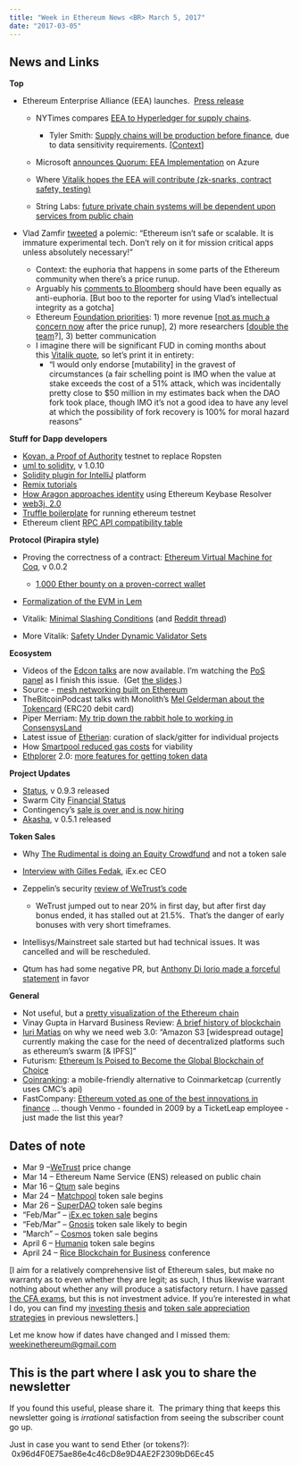 ```yaml
---
title: "Week in Ethereum News <BR> March 5, 2017"
date: "2017-03-05"
---
```


## News and Links  

**Top**

- Ethereum Enterprise Alliance (EEA) launches.  [Press release](https://t.umblr.com/redirect?z=http%3A%2F%2Fentethalliance.org%2Fwp-content%2Fuploads%2F2017%2F02%2FEEA.pdf&t=YWVlNGRhMmI1MGE3YWRiZTY4NzQ0MjEyNjEyZWQ4Y2M1NWZlNTEyOCxCU1h2WUoyZw%3D%3D&b=t%3AQ8svKXOQOFn4j1wJ-IeWRA&p=https%3A%2F%2Fwww.weekinethereum.com%2Fpost%2F158062477803%2Fmarch-5-2017&m=0)
    
    - NYTimes compares [EEA to Hyperledger for supply chains](https://t.umblr.com/redirect?z=https%3A%2F%2Fwww.nytimes.com%2F2017%2F03%2F04%2Fbusiness%2Fdealbook%2Fblockchain-ibm-bitcoin.html&t=MmQ4NjQwYzA2ZjE2NmJjZDMzOWRkNmZjYTgyNDQyOTlmYTJhYWJjMCxCU1h2WUoyZw%3D%3D&b=t%3AQ8svKXOQOFn4j1wJ-IeWRA&p=https%3A%2F%2Fwww.weekinethereum.com%2Fpost%2F158062477803%2Fmarch-5-2017&m=0).
        - Tyler Smith: [Supply chains will be production before finance](https://twitter.com/R_Tyler_Smith/status/838246615588700161), due to data sensitivity requirements. \[[Context](https://t.umblr.com/redirect?z=https%3A%2F%2Fsoundcloud.com%2Farthurfalls%2Fthe-ether-review-43-bhp&t=NzJlZjQ2MjBlMTBlN2ZiOGY2MTMxOTZhYTAwMGJkZmZmN2NlMDM4MyxCU1h2WUoyZw%3D%3D&b=t%3AQ8svKXOQOFn4j1wJ-IeWRA&p=https%3A%2F%2Fwww.weekinethereum.com%2Fpost%2F158062477803%2Fmarch-5-2017&m=0)\]   
            
    
    - Microsoft [announces Quorum: EEA Implementation](https://t.umblr.com/redirect?z=https%3A%2F%2Fazure.microsoft.com%2Fen-us%2Fblog%2Feealliance%2F&t=NThiMzQ4ODczOWZhYTc4OTU0MWM1YzMwMjAyMTljNThiNTE2YzcwMSxCU1h2WUoyZw%3D%3D&b=t%3AQ8svKXOQOFn4j1wJ-IeWRA&p=https%3A%2F%2Fwww.weekinethereum.com%2Fpost%2F158062477803%2Fmarch-5-2017&m=0) on Azure
    
    - Where [Vitalik hopes the EEA will contribute (zk-snarks, contract safety, testing)](https://t.umblr.com/redirect?z=https%3A%2F%2Fwww.reddit.com%2Fr%2Fethereum%2Fcomments%2F5xp1ne%2Fbob_summerwill_tweets_that_the_eea_will_be_unable%2Fdek4oqh%2F%3Fcontext%3D3&t=NzcyMjY1MDA3YTNhYThjYmFkNTg3MDk3ODA1Y2IzYzcyNzYxNjM3MCxCU1h2WUoyZw%3D%3D&b=t%3AQ8svKXOQOFn4j1wJ-IeWRA&p=https%3A%2F%2Fwww.weekinethereum.com%2Fpost%2F158062477803%2Fmarch-5-2017&m=0)
    - String Labs: [future private chain systems will be dependent upon services from public chain](https://t.umblr.com/redirect?z=https%3A%2F%2Fmedium.com%2Fstring-labs-collection%2Fwhy-we-are-excited-about-enterprise-ethereum-alliance-perspectives-from-a-protocol-startup-8fa31081ea6d&t=YzE2OWFmN2UyZGRhMjNmZDE2Zjg0Mzc5NDA1OWM4MjRkZjIyY2NjOSxCU1h2WUoyZw%3D%3D&b=t%3AQ8svKXOQOFn4j1wJ-IeWRA&p=https%3A%2F%2Fwww.weekinethereum.com%2Fpost%2F158062477803%2Fmarch-5-2017&m=0)
- Vlad Zamfir [tweeted](https://twitter.com/VladZamfir/status/838006311598030848) a polemic: “Ethereum isn’t safe or scalable. It is immature experimental tech. Don’t rely on it for mission critical apps unless absolutely necessary!”
    - Context: the euphoria that happens in some parts of the Ethereum community when there’s a price runup.
    - Arguably his [comments to Bloomberg](https://t.umblr.com/redirect?z=https%3A%2F%2Fwww.bloomberg.com%2Fnews%2Farticles%2F2017-02-28%2Fbitcoin-s-top-rival-is-up-90-and-readying-its-next-big-move&t=ZTg1ZTIxYjE3N2JiNzBmNzk3NTg5MTE2ZjM4OTEzMGUwZmUyY2I5YyxCU1h2WUoyZw%3D%3D&b=t%3AQ8svKXOQOFn4j1wJ-IeWRA&p=https%3A%2F%2Fwww.weekinethereum.com%2Fpost%2F158062477803%2Fmarch-5-2017&m=0) should have been equally as anti-euphoria. \[But boo to the reporter for using Vlad’s intellectual integrity as a gotcha\]
    - Ethereum [Foundation priorities](http://www.weekinethereum.com/post/157186387648/february-12-2017): 1) more revenue \[[not as much a concern now](https://t.umblr.com/redirect?z=https%3A%2F%2Fwww.reddit.com%2Fr%2Fethtrader%2Fcomments%2F5xoa4f%2Fvlads_blog_on_the_controversy_after_his_twitt%2Fdekaum8%2F%3Fcontext%3D3&t=Y2I5MTM5YjFkZTg0NGExYTE3Y2NhYTU1Mjg4ODU0M2RjZTFmZTRkNSxCU1h2WUoyZw%3D%3D&b=t%3AQ8svKXOQOFn4j1wJ-IeWRA&p=https%3A%2F%2Fwww.weekinethereum.com%2Fpost%2F158062477803%2Fmarch-5-2017&m=0) after the price runup\], 2) more researchers \[[double the team](https://t.umblr.com/redirect?z=https%3A%2F%2Fwww.reddit.com%2Fr%2Fethtrader%2Fcomments%2F5xoa4f%2Fvlads_blog_on_the_controversy_after_his_twitt%2Fdek25dd%2F%3Fcontext%3D3&t=NDdlMjZiOGJiMzkxYzhiYTYxMWRhMWVmYTk5YjhmNGM1NzMxMTNhMyxCU1h2WUoyZw%3D%3D&b=t%3AQ8svKXOQOFn4j1wJ-IeWRA&p=https%3A%2F%2Fwww.weekinethereum.com%2Fpost%2F158062477803%2Fmarch-5-2017&m=0)?\], 3) better communication
    - I imagine there will be significant FUD in coming months about this [Vitalik quote](https://t.umblr.com/redirect?z=https%3A%2F%2Fwww.reddit.com%2Fr%2Fethereum%2Fcomments%2F5xohfx%2Fvlad_zamfir_explains_his_tweet_from_yesterday%2Fdek18x3%2F%3Fcontext%3D3&t=YTczYzQ4NmY0NDQ5MTYwMjc4ODYyN2Y1NWQ2NGQ5OTc3MGIzY2MxYixCU1h2WUoyZw%3D%3D&b=t%3AQ8svKXOQOFn4j1wJ-IeWRA&p=https%3A%2F%2Fwww.weekinethereum.com%2Fpost%2F158062477803%2Fmarch-5-2017&m=0), so let’s print it in entirety:
        - “I would only endorse \[mutability\] in the gravest of circumstances (a fair schelling point is IMO when the value at stake exceeds the cost of a 51% attack, which was incidentally pretty close to $50 million in my estimates back when the DAO fork took place, though IMO it’s not a good idea to have any level at which the possibility of fork recovery is 100% for moral hazard reasons”

**Stuff for Dapp developers**

- [Kovan, a Proof of Authority](https://t.umblr.com/redirect?z=https%3A%2F%2Fgithub.com%2Fkovan-testnet%2Fproposal&t=NDdmMTk1NWFmMzMwM2VmMjA3ZTU3MWMxNjg3ZTBlZmY0MTc4YTcxYyxCU1h2WUoyZw%3D%3D&b=t%3AQ8svKXOQOFn4j1wJ-IeWRA&p=https%3A%2F%2Fwww.weekinethereum.com%2Fpost%2F158062477803%2Fmarch-5-2017&m=0) testnet to replace Ropsten
- [uml to solidity](https://t.umblr.com/redirect?z=https%3A%2F%2Fwww.reddit.com%2Fr%2Fethereum%2Fcomments%2F5wxgh2%2Fuml_to_solidity_1010%2F&t=NWQ5ZTk4OWJlMTE3NTFmZjdlMjE1M2NlY2UwMTc3NWE3MDA0NTZlMSxCU1h2WUoyZw%3D%3D&b=t%3AQ8svKXOQOFn4j1wJ-IeWRA&p=https%3A%2F%2Fwww.weekinethereum.com%2Fpost%2F158062477803%2Fmarch-5-2017&m=0), v 1.0.10
- [Solidity plugin for IntelliJ](https://t.umblr.com/redirect?z=https%3A%2F%2Fgithub.com%2Fintellij-solidity%2Fintellij-solidity&t=ZmNhNDliNTY4OTk2MjVmOTI3NWVmNzk1MjJmZDEwOWY5NzJjZjNmZixCU1h2WUoyZw%3D%3D&b=t%3AQ8svKXOQOFn4j1wJ-IeWRA&p=https%3A%2F%2Fwww.weekinethereum.com%2Fpost%2F158062477803%2Fmarch-5-2017&m=0) platform
- [Remix tutorials](https://t.umblr.com/redirect?z=http%3A%2F%2Fremix.readthedocs.io%2F&t=NzJiMjljNmIwNWEyYzMzYjM3MzEwZDBiYjg5ODE4Y2MxZTQ2NmYzZixCU1h2WUoyZw%3D%3D&b=t%3AQ8svKXOQOFn4j1wJ-IeWRA&p=https%3A%2F%2Fwww.weekinethereum.com%2Fpost%2F158062477803%2Fmarch-5-2017&m=0)
- [How Aragon approaches identity](https://t.umblr.com/redirect?z=https%3A%2F%2Fmedium.com%2Faragondec%2Fhow-aragon-approaches-identity-and-the-ethereum-keybase-resolver-d548133e4a26%23.6lqo8jdm8&t=NTlkYTNhNzhkZjUxMTI0ZThiNWFiZDBhZjRmMjQzMDk1ZjY2N2NhOSxCU1h2WUoyZw%3D%3D&b=t%3AQ8svKXOQOFn4j1wJ-IeWRA&p=https%3A%2F%2Fwww.weekinethereum.com%2Fpost%2F158062477803%2Fmarch-5-2017&m=0) using Ethereum Keybase Resolver
- [web3j, 2.0](https://t.umblr.com/redirect?z=https%3A%2F%2Fwww.slideshare.net%2FConorSvensson%2Fweb3j-20-update&t=MWZlN2ViNjk3MmUxYTA2NzQ1OTk0ZjFlMjY3MTI5NGE3YWM4YzU3NyxCU1h2WUoyZw%3D%3D&b=t%3AQ8svKXOQOFn4j1wJ-IeWRA&p=https%3A%2F%2Fwww.weekinethereum.com%2Fpost%2F158062477803%2Fmarch-5-2017&m=0)
- [Truffle boilerplate](https://t.umblr.com/redirect?z=https%3A%2F%2Fgithub.com%2FFreddieLindsey%2Ftruffle-webpack-boilerplate&t=Y2IwY2FlMWMyNTFmYWYwMGQ2YmFhM2UxY2Y0MzViOTQwMTYwNTM4OSxCU1h2WUoyZw%3D%3D&b=t%3AQ8svKXOQOFn4j1wJ-IeWRA&p=https%3A%2F%2Fwww.weekinethereum.com%2Fpost%2F158062477803%2Fmarch-5-2017&m=0) for running ethereum testnet
- Ethereum client [RPC API compatibility table](https://t.umblr.com/redirect?z=http%3A%2F%2Fcdetr.io%2Feth-compat-table%2F&t=MmE4ZWUzNTk1ZTFjZTgxNjY0N2Q0NDcxZmM3ZWM1NWUyYzcxMjg1MSxCU1h2WUoyZw%3D%3D&b=t%3AQ8svKXOQOFn4j1wJ-IeWRA&p=https%3A%2F%2Fwww.weekinethereum.com%2Fpost%2F158062477803%2Fmarch-5-2017&m=0)

**Protocol (Pirapira style)**

- Proving the correctness of a contract: [Ethereum Virtual Machine for Coq](https://t.umblr.com/redirect?z=https%3A%2F%2Fmedium.com%2F%40pirapira%2Fethereum-virtual-machine-for-coq-v0-0-2-d2568e068b18%23.bzip9vul9&t=ZTZhMjFjNWQ5ZDkwNjcyYjhiYTNlOTZjZTk5NDY3MzBhZDlmYTNiMixCU1h2WUoyZw%3D%3D&b=t%3AQ8svKXOQOFn4j1wJ-IeWRA&p=https%3A%2F%2Fwww.weekinethereum.com%2Fpost%2F158062477803%2Fmarch-5-2017&m=0), v 0.0.2
    - [1,000 Ether bounty on a proven-correct wallet](https://t.umblr.com/redirect?z=https%3A%2F%2Fmedium.com%2F%40pirapira%2F1-000-ether-bounty-on-a-proven-correct-wallet-with-17-instructions-just-a-beginning-41edadc96321%23.g8au8z9p0&t=MWEzOWU0ZDJiMjZlNzhmNjNiY2YyMjIyMTc1ZjEyOWI0YjNmZjYxYSxCU1h2WUoyZw%3D%3D&b=t%3AQ8svKXOQOFn4j1wJ-IeWRA&p=https%3A%2F%2Fwww.weekinethereum.com%2Fpost%2F158062477803%2Fmarch-5-2017&m=0)  
        
- [Formalization of the EVM in Lem](https://t.umblr.com/redirect?z=https%3A%2F%2Fgithub.com%2Fpirapira%2Feth-isabelle&t=M2ZlY2Q0MzA5NmYxYjI1NWFhNTIxZmJmY2EyYzNiNWE3NjljOTg5OSxCU1h2WUoyZw%3D%3D&b=t%3AQ8svKXOQOFn4j1wJ-IeWRA&p=https%3A%2F%2Fwww.weekinethereum.com%2Fpost%2F158062477803%2Fmarch-5-2017&m=0)
- Vitalik: [Minimal Slashing Conditions](https://t.umblr.com/redirect?z=https%3A%2F%2Fmedium.com%2F%40VitalikButerin%2Fminimal-slashing-conditions-20f0b500fc6c%23.elai9gx69&t=ODJiMmE4MDg5MTk5YjU4MWZkMjU4OTAzZTkwYWE3OGFjMTdmMTQ0ZSxCU1h2WUoyZw%3D%3D&b=t%3AQ8svKXOQOFn4j1wJ-IeWRA&p=https%3A%2F%2Fwww.weekinethereum.com%2Fpost%2F158062477803%2Fmarch-5-2017&m=0) (and [Reddit thread](https://t.umblr.com/redirect?z=https%3A%2F%2Fwww.reddit.com%2Fr%2Fethereum%2Fcomments%2F5x2b01%2Fminimal_slashing_conditions_by_vitalik_buterin%2F&t=MWIxNGY3ZmNkNDk5ZTE0ZjI2ODg1OTEwNzI1N2VlN2U4ZGVmNDUzZSxCU1h2WUoyZw%3D%3D&b=t%3AQ8svKXOQOFn4j1wJ-IeWRA&p=https%3A%2F%2Fwww.weekinethereum.com%2Fpost%2F158062477803%2Fmarch-5-2017&m=0))
- More Vitalik: [Safety Under Dynamic Validator Sets](https://t.umblr.com/redirect?z=https%3A%2F%2Fmedium.com%2F%40VitalikButerin%2Fsafety-under-dynamic-validator-sets-ef0c3bbdf9f6%23.xhlkf9gyz&t=ZDlhYmY0NDUxYzI1NWM0ZGQ5YzI4NDYyYTM2NmQyMGVjNmEzZjAwZSxCU1h2WUoyZw%3D%3D&b=t%3AQ8svKXOQOFn4j1wJ-IeWRA&p=https%3A%2F%2Fwww.weekinethereum.com%2Fpost%2F158062477803%2Fmarch-5-2017&m=0)

**Ecosystem**

- Videos of the [Edcon talks](https://t.umblr.com/redirect?z=https%3A%2F%2Fwww.youtube.com%2Fchannel%2FUC5NL-IbFyN72qme66EqX5-A%2Fvideos%3Fsort%3Ddd%26shelf_id%3D0%26view%3D0&t=ODQwMDFiODY0MzI2YmM2NTA1YTFiM2VmN2NkMTM1MmRiMDc4Y2RmMCxCU1h2WUoyZw%3D%3D&b=t%3AQ8svKXOQOFn4j1wJ-IeWRA&p=https%3A%2F%2Fwww.weekinethereum.com%2Fpost%2F158062477803%2Fmarch-5-2017&m=0) are now available. I’m watching the [PoS panel](https://t.umblr.com/redirect?z=https%3A%2F%2Fwww.youtube.com%2Fwatch%3Fv%3DOqJrGlzZ15E&t=YzM2MzI3YjUyMzNiMGZhOGRhZjhhNGU1Zjg5ZWE5ZTA0YzYzOWI0OCxCU1h2WUoyZw%3D%3D&b=t%3AQ8svKXOQOFn4j1wJ-IeWRA&p=https%3A%2F%2Fwww.weekinethereum.com%2Fpost%2F158062477803%2Fmarch-5-2017&m=0) as I finish this issue.  (Get [the slides](https://t.umblr.com/redirect?z=https%3A%2F%2Fedcon.io%2Fdownload.html&t=YjA3YzE0MDM2YmUwNTVmNzU4ZmY2OWY2MTNlZGE0ZGNjZWUxZjQyMixCU1h2WUoyZw%3D%3D&b=t%3AQ8svKXOQOFn4j1wJ-IeWRA&p=https%3A%2F%2Fwww.weekinethereum.com%2Fpost%2F158062477803%2Fmarch-5-2017&m=0).)
- Source - [mesh networking built on Ethereum](https://t.umblr.com/redirect?z=https%3A%2F%2Fmedium.com%2Fsource-networks%2Ftokenized-computing-d2b9e3bbb0d3&t=OTdmYWJjYmQyZjU2YWYzNTQyMjFhODAzOTU0NWNiMmIyZmU4NmE0YSxCU1h2WUoyZw%3D%3D&b=t%3AQ8svKXOQOFn4j1wJ-IeWRA&p=https%3A%2F%2Fwww.weekinethereum.com%2Fpost%2F158062477803%2Fmarch-5-2017&m=0)
- TheBitcoinPodcast talks with Monolith’s [Mel Gelderman about the Tokencard](https://t.umblr.com/redirect?z=http%3A%2F%2Fthebitcoinpodcast.com%2Fepisode-117%2F&t=NTVhODc4YzJmMDg1OTEyZjUyMDYwMmExYTZiYzcyYzUxOTE3MmU3OCxCU1h2WUoyZw%3D%3D&b=t%3AQ8svKXOQOFn4j1wJ-IeWRA&p=https%3A%2F%2Fwww.weekinethereum.com%2Fpost%2F158062477803%2Fmarch-5-2017&m=0) (ERC20 debit card)
- Piper Merriam: [My trip down the rabbit hole to working in ConsensysLand](https://t.umblr.com/redirect?z=https%3A%2F%2Fmedium.com%2F%40pipermerriam%2Fmy-rambling-journey-into-a-career-working-on-ethereum-and-the-decentralized-web-134743766f64&t=ZjE4NzhkOWIzYzAzNWZmYzg0ZTQzODhkOTdlMmJhOTJjZWUzNDljMixCU1h2WUoyZw%3D%3D&b=t%3AQ8svKXOQOFn4j1wJ-IeWRA&p=https%3A%2F%2Fwww.weekinethereum.com%2Fpost%2F158062477803%2Fmarch-5-2017&m=0)
- Latest issue of [Etherian](https://t.umblr.com/redirect?z=https%3A%2F%2Ftheetherian.wordpress.com%2F2017%2F03%2F05%2Fthe-etherian-weekly-slackgitter-update-2-19-2017-3-05-2017%2F&t=YzIwZDU5NDlkNTJmYjliMGU2ZTM2OGUwNDI2ODg2YjgzNzA3ZWY1ZixCU1h2WUoyZw%3D%3D&b=t%3AQ8svKXOQOFn4j1wJ-IeWRA&p=https%3A%2F%2Fwww.weekinethereum.com%2Fpost%2F158062477803%2Fmarch-5-2017&m=0): curation of slack/gitter for individual projects
- How [Smartpool reduced gas costs](https://t.umblr.com/redirect?z=https%3A%2F%2Fmedium.com%2Fsmartpool%2Fsmartpool-technology-explained-part-ii-verifying-pow-how-we-saved-300-000-in-gas-costs-af50ff1df40f&t=MzAxYTA5MjVmODFhZTMxZDJkMmYwMDJhZWM4NjJjOWMyNzQ0YTAzOSxCU1h2WUoyZw%3D%3D&b=t%3AQ8svKXOQOFn4j1wJ-IeWRA&p=https%3A%2F%2Fwww.weekinethereum.com%2Fpost%2F158062477803%2Fmarch-5-2017&m=0) for viability
- [Ethplorer](https://t.umblr.com/redirect?z=https%3A%2F%2Fethplorer.io%2F&t=NTdmNDgyZmQ4MjkxNGNlMTQzOWEyZjE2MWNkZmViZGQxNmFhOWM1NyxCU1h2WUoyZw%3D%3D&b=t%3AQ8svKXOQOFn4j1wJ-IeWRA&p=https%3A%2F%2Fwww.weekinethereum.com%2Fpost%2F158062477803%2Fmarch-5-2017&m=0) 2.0: [more features for getting token data](https://t.umblr.com/redirect?z=https%3A%2F%2Fmedium.com%2Feverex%2Fethplorer-2-0-tokens-for-investors-widgets-and-api-for-developers-d985d751cea2&t=OGQ4ZDk3MzAxOTYxZDQ2MDY3ZWMwM2QwNjJkZTYyODg3NDE0MzliZixCU1h2WUoyZw%3D%3D&b=t%3AQ8svKXOQOFn4j1wJ-IeWRA&p=https%3A%2F%2Fwww.weekinethereum.com%2Fpost%2F158062477803%2Fmarch-5-2017&m=0)

**Project Updates**

- [Status](https://t.umblr.com/redirect?z=https%3A%2F%2Fblog.status.im%2Fstatus-0-9-3-melonport-gnosis-firstblood-bchat-79b4ee85f2fe%23.5tsjjd1lr&t=NTI3ZjUzMTcyMzU4ZTBiMDNlMDE2NGQ1ZjYwY2M0N2U0MTlkN2FmNyxCU1h2WUoyZw%3D%3D&b=t%3AQ8svKXOQOFn4j1wJ-IeWRA&p=https%3A%2F%2Fwww.weekinethereum.com%2Fpost%2F158062477803%2Fmarch-5-2017&m=0), v 0.9.3 released
- Swarm City [Financial Status](https://t.umblr.com/redirect?z=https%3A%2F%2Fpress.swarm.city%2Fswarm-city-financial-status-d5c688f773d2%23.jmey6fdr4&t=OWE3ZDA1N2JkODNjNWNhMGMyOTZkZjMxMGVkZGI3M2EwOGQ2ZjVjNyxCU1h2WUoyZw%3D%3D&b=t%3AQ8svKXOQOFn4j1wJ-IeWRA&p=https%3A%2F%2Fwww.weekinethereum.com%2Fpost%2F158062477803%2Fmarch-5-2017&m=0)
- Contingency’s [sale is over and is now hiring](https://t.umblr.com/redirect?z=https%3A%2F%2Fmedium.com%2F%40ContingencyTech%2Fcontingency-presale-complete-f8965a6aa81e&t=ZjFlZDFjODZjZmNiOTkyNWViNDhlN2Q4NTc2ZTYzMGUzYTc1ZDliOSxCU1h2WUoyZw%3D%3D&b=t%3AQ8svKXOQOFn4j1wJ-IeWRA&p=https%3A%2F%2Fwww.weekinethereum.com%2Fpost%2F158062477803%2Fmarch-5-2017&m=0)
- [Akasha](https://t.umblr.com/redirect?z=https%3A%2F%2Fgithub.com%2FAkashaProject%2FAlpha%2Freleases%2Ftag%2F0.5.1&t=MTkxYjMyZTUxYjZkMTMzYmE1MDkxMDIwYTI5NDE4ZTJiNzVjNmU0ZixCU1h2WUoyZw%3D%3D&b=t%3AQ8svKXOQOFn4j1wJ-IeWRA&p=https%3A%2F%2Fwww.weekinethereum.com%2Fpost%2F158062477803%2Fmarch-5-2017&m=0), v 0.5.1 released

**Token Sales**

- Why [The Rudimental is doing an Equity Crowdfund](https://t.umblr.com/redirect?z=https%3A%2F%2Fmedium.com%2Frudimental%2Fwhy-an-equity-crowdfund-and-not-a-token-launch-1ef9dfa8ee8c&t=MWIyYzYxMDE2NTk4MDdhZGU2Y2I4ZDdlZTFjYjk1Yzc2NzZiZjliMixCU1h2WUoyZw%3D%3D&b=t%3AQ8svKXOQOFn4j1wJ-IeWRA&p=https%3A%2F%2Fwww.weekinethereum.com%2Fpost%2F158062477803%2Fmarch-5-2017&m=0) and not a token sale
- [Interview with Gilles Fedak](https://t.umblr.com/redirect?z=http%3A%2F%2Fforklog.net%2Fiex-ceo-demand-for-computing-power-is-growing-and-distributed-cloud-network-is-the-way-to-go%2F&t=OTFkYjExZmZkNDhkZWU5N2M4OWIzMmQ4OGIwMjViYzcwMzAyNTNjYixCU1h2WUoyZw%3D%3D&b=t%3AQ8svKXOQOFn4j1wJ-IeWRA&p=https%3A%2F%2Fwww.weekinethereum.com%2Fpost%2F158062477803%2Fmarch-5-2017&m=0), iEx.ec CEO
- Zeppelin’s security [review of WeTrust’s code](https://t.umblr.com/redirect?z=https%3A%2F%2Fmedium.com%2Fzeppelin-blog%2Fwetrust-rosca-contract-code-audit-928a536c5dd2%23.yks2633gs&t=YjEyNWQzMDhlODFhNDEyMjI5YzEzZDY0MzU0Y2MxNzZlNTEwODUyMCxCU1h2WUoyZw%3D%3D&b=t%3AQ8svKXOQOFn4j1wJ-IeWRA&p=https%3A%2F%2Fwww.weekinethereum.com%2Fpost%2F158062477803%2Fmarch-5-2017&m=0)
    - WeTrust jumped out to near 20% in first day, but after first day bonus ended, it has stalled out at 21.5%.  That’s the danger of early bonuses with very short timeframes.   
        
- Intellisys/Mainstreet sale started but had technical issues. It was cancelled and will be rescheduled.
- Qtum has had some negative PR, but [Anthony Di Iorio made a forceful statement](https://t.umblr.com/redirect?z=https%3A%2F%2Fwww.reddit.com%2Fr%2Fethereum%2Fcomments%2F5wn8ey%2Fver_backed_qtum_founder_ran_previous_ico_scam%2Fdebr9bo%2F%3Fcontext%3D3&t=MTQ0MmFmOGI5YzIxNmU2NzAzNWJlMmE2ZGIzOTUxMGUxMDIzNWFlYSxCU1h2WUoyZw%3D%3D&b=t%3AQ8svKXOQOFn4j1wJ-IeWRA&p=https%3A%2F%2Fwww.weekinethereum.com%2Fpost%2F158062477803%2Fmarch-5-2017&m=0) in favor

**General**

- Not useful, but a [pretty visualization of the Ethereum chain](https://t.umblr.com/redirect?z=https%3A%2F%2Fwww.reddit.com%2Fr%2Fdataisbeautiful%2Fcomments%2F5x80cy%2Fi_downloaded_the_entire_ethereum_blockchain_to_my%2F&t=ZGJmZWYxMTQ4Yzg0NmQwNTJlNjQzYzRhMDE1ODIwMzFkMTIxZjhlNyxCU1h2WUoyZw%3D%3D&b=t%3AQ8svKXOQOFn4j1wJ-IeWRA&p=https%3A%2F%2Fwww.weekinethereum.com%2Fpost%2F158062477803%2Fmarch-5-2017&m=0)
- Vinay Gupta in Harvard Business Review: [A brief history of blockchain](https://t.umblr.com/redirect?z=https%3A%2F%2Fhbr.org%2F2017%2F02%2Fa-brief-history-of-blockchain&t=NDliMTFlZGJiZmNhYjFmZDc0MDJmMmMwZGEyZDdmNzBjNzA0MmVkYyxCU1h2WUoyZw%3D%3D&b=t%3AQ8svKXOQOFn4j1wJ-IeWRA&p=https%3A%2F%2Fwww.weekinethereum.com%2Fpost%2F158062477803%2Fmarch-5-2017&m=0)
- [Iuri Matias](https://twitter.com/iurimatias) on why we need web 3.0: “Amazon S3 \[widespread outage\] currently making the case for the need of decentralized platforms such as ethereum’s swarm \[& IPFS\]”
- Futurism: [Ethereum Is Poised to Become the Global Blockchain of Choice](https://t.umblr.com/redirect?z=https%3A%2F%2Ffuturism.com%2Fethereum-is-posed-to-become-the-global-blockchain%2F&t=OGQ0NmY1ZGNiYmE3ZGIxYzgxYWNjOWIzYTAzMjJkYWMzNTkxZjEyZSxCU1h2WUoyZw%3D%3D&b=t%3AQ8svKXOQOFn4j1wJ-IeWRA&p=https%3A%2F%2Fwww.weekinethereum.com%2Fpost%2F158062477803%2Fmarch-5-2017&m=0)
- [Coinranking](https://t.umblr.com/redirect?z=https%3A%2F%2Fcoinranking.com%2F&t=ODA2YWJmMzExMGIzZWY2NTNhYzA4OGUyYTZmZTE3Mjg5ZjI5Y2I5ZixCU1h2WUoyZw%3D%3D&b=t%3AQ8svKXOQOFn4j1wJ-IeWRA&p=https%3A%2F%2Fwww.weekinethereum.com%2Fpost%2F158062477803%2Fmarch-5-2017&m=0): a mobile-friendly alternative to Coinmarketcap (currently uses CMC’s api)
- FastCompany: [Ethereum voted as one of the best innovations in finance](https://t.umblr.com/redirect?z=https%3A%2F%2Fwww.fastcompany.com%2F3067885%2Fthe-10-most-innovative-companies-in-finance-2017%3Futm_content%3Dbufferb70ad%26utm_medium%3Dsocial%26utm_source%3Dfacebook.com%26utm_campaign%3Dbuffer&t=ZjA2M2YzZmYxZjliMDU1MzkyZTRhYzMxODM2YTU1ZTY3ZmVjMjdjMyxCU1h2WUoyZw%3D%3D&b=t%3AQ8svKXOQOFn4j1wJ-IeWRA&p=https%3A%2F%2Fwww.weekinethereum.com%2Fpost%2F158062477803%2Fmarch-5-2017&m=0) … though Venmo - founded in 2009 by a TicketLeap employee - just made the list this year?

## Dates of note

- Mar 9 –[WeTrust](https://t.umblr.com/redirect?z=https%3A%2F%2Fwww.wetrust.io%2F&t=OTBmNzMwODc5YmU1NTAyNmUwNzFlYTJhMjM5ZjUzZWE3MjM1NWZjNSxCU1h2WUoyZw%3D%3D&b=t%3AQ8svKXOQOFn4j1wJ-IeWRA&p=https%3A%2F%2Fwww.weekinethereum.com%2Fpost%2F158062477803%2Fmarch-5-2017&m=0) price change
- Mar 14 – Ethereum Name Service (ENS) released on public chain
- Mar 16 – [Qtum](https://t.umblr.com/redirect?z=http%3A%2F%2Fwww.qtum.org%2F&t=YjViOTYxYWM0Yzk4MDg1MjZhYjk3MGIwY2M0YmNmNWI1OGFhNTA1OCxCU1h2WUoyZw%3D%3D&b=t%3AQ8svKXOQOFn4j1wJ-IeWRA&p=https%3A%2F%2Fwww.weekinethereum.com%2Fpost%2F158062477803%2Fmarch-5-2017&m=0) sale begins
- Mar 24 – [Matchpool](https://t.umblr.com/redirect?z=http%3A%2F%2Fmatchpool.co%2Fcrowdfund%2F&t=NjRhM2E5Yzg4Y2FiMWE0YThmNzNlNjc2NDc1OWE0MzRjMjU2ZDRiYSxCU1h2WUoyZw%3D%3D&b=t%3AQ8svKXOQOFn4j1wJ-IeWRA&p=https%3A%2F%2Fwww.weekinethereum.com%2Fpost%2F158062477803%2Fmarch-5-2017&m=0) token sale begins
- Mar 26 – [SuperDAO](https://t.umblr.com/redirect?z=http%3A%2F%2Fcrowdfunding.superdao.io%2F&t=MmY0YWY4OTE0NTU3NTc5ZTBkMDA5ZGY4MjM0MDM4YTRhODgwNTQ1MixCU1h2WUoyZw%3D%3D&b=t%3AQ8svKXOQOFn4j1wJ-IeWRA&p=https%3A%2F%2Fwww.weekinethereum.com%2Fpost%2F158062477803%2Fmarch-5-2017&m=0) token sale begins
- “Feb/Mar” – [iEx.ec token sale](https://t.umblr.com/redirect?z=http%3A%2F%2Fcrowdsale.iex.ec%2F&t=ZjExOTdlYWJhM2U2YjM1NmY0NjkxZWI5ODYwZjQ3NDRhNDJmY2U0MixCU1h2WUoyZw%3D%3D&b=t%3AQ8svKXOQOFn4j1wJ-IeWRA&p=https%3A%2F%2Fwww.weekinethereum.com%2Fpost%2F158062477803%2Fmarch-5-2017&m=0) begins
- “Feb/Mar” – [Gnosis](https://t.umblr.com/redirect?z=https%3A%2F%2Fgnosis.pm%2F&t=OTk0YWQ0ZGJhZTZhNTc5ZWJjNWVmOTdmNmMzM2Y3N2JiMzk0OGQ1OSxCU1h2WUoyZw%3D%3D&b=t%3AQ8svKXOQOFn4j1wJ-IeWRA&p=https%3A%2F%2Fwww.weekinethereum.com%2Fpost%2F158062477803%2Fmarch-5-2017&m=0) token sale likely to begin
- “March” – [Cosmos](https://t.umblr.com/redirect?z=https%3A%2F%2Fcosmos.network%2F&t=YWY0NzhjOGEzMGRkZmM4YzA3M2M1Mzk3ODU3OWE2ZjJlMWZiNzg2ZCxCU1h2WUoyZw%3D%3D&b=t%3AQ8svKXOQOFn4j1wJ-IeWRA&p=https%3A%2F%2Fwww.weekinethereum.com%2Fpost%2F158062477803%2Fmarch-5-2017&m=0) token sale begins
- April 6 – [Humaniq](https://t.umblr.com/redirect?z=http%3A%2F%2Fwww.humaniq.co%2F&t=YjgwYTQ3YzMxYjhhZjhkZDMzMGQzNjI1MmQxMjM1ZDAxNjUwZWZhZixCU1h2WUoyZw%3D%3D&b=t%3AQ8svKXOQOFn4j1wJ-IeWRA&p=https%3A%2F%2Fwww.weekinethereum.com%2Fpost%2F158062477803%2Fmarch-5-2017&m=0) token sale begins
- April 24 – [Rice Blockchain for Business](https://t.umblr.com/redirect?z=https%3A%2F%2Fi.redd.it%2Fagag2wgyw9hy.png&t=NjY4MzI5YTBkOWI3MzFjZTJlMDUyZTk3N2QzYjFkOGNhM2RkZjg2YyxCU1h2WUoyZw%3D%3D&b=t%3AQ8svKXOQOFn4j1wJ-IeWRA&p=https%3A%2F%2Fwww.weekinethereum.com%2Fpost%2F158062477803%2Fmarch-5-2017&m=0) conference

\[I aim for a relatively comprehensive list of Ethereum sales, but make no warranty as to even whether they are legit; as such, I thus likewise warrant nothing about whether any will produce a satisfactory return. I have [passed the CFA exams](https://t.umblr.com/redirect?z=http%3A%2F%2Fwww.evanvanness.com%2Fpost%2F144767932386%2Fprepare-effectively-for-the-cfa-exam-how-to-skip&t=ODQyNWM1MjMyNWRlY2I3ZGMyZTk5MmVhNWExODkwZjNhNmZkODJmOCxCU1h2WUoyZw%3D%3D&b=t%3AQ8svKXOQOFn4j1wJ-IeWRA&p=https%3A%2F%2Fwww.weekinethereum.com%2Fpost%2F158062477803%2Fmarch-5-2017&m=0), but this is not investment advice. If you’re interested in what I do, you can find my [investing thesis](http://www.weekinethereum.com/post/155180529233/august-28-2016) and [token sale appreciation strategies](http://www.weekinethereum.com/post/155180207393/september-4-2016) in previous newsletters.\]

Let me know how if dates have changed and I missed them: weekinethereum@gmail.com

## This is the part where I ask you to share the newsletter

If you found this useful, please share it.  The primary thing that keeps this newsletter going is _irrational_ satisfaction from seeing the subscriber count go up.

Just in case you want to send Ether (or tokens?):  0x96d4F0E75ae86e4c46cD8e9D4AE2F2309bD6Ec45
